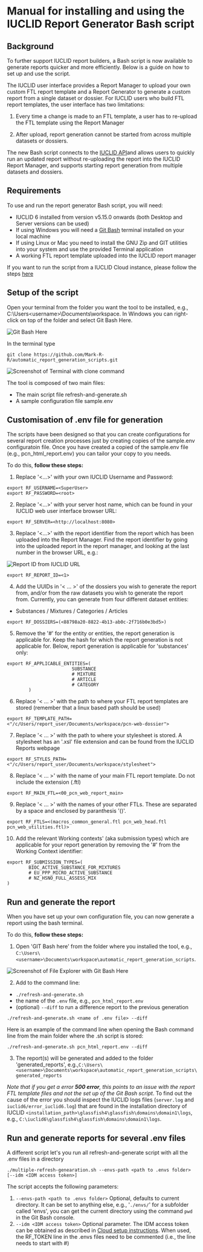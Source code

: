 # Manual for installing and using the IUCLID Report Generator Bash script

## Background
To further support IUCLID report builders, a Bash script is now available to generate reports quicker and more efficiently. Below is a guide on how to set up and use the script.

The IUCLID user interface provides a Report Manager to upload your own custom FTL report template and a Report Generator to generate a custom report from a single dataset or dossier.
For IUCLID users who build FTL report templates, the user interface has two limitations:

1. Every time a change is made to an FTL template, a user has to re-upload the FTL template using the Report Manager

2. After upload, report generation cannot be started from across multiple datasets or dossiers.

The new Bash script connects to the [IUCLID API](https://iuclid6.echa.europa.eu/public-api)and allows users to quickly run an updated report without re-uploading the report into the IUCLID Report Manager, and supports starting report generation
from multiple datasets and dossiers.


## Requirements
To use and run the report generator  Bash script, you will need:

- IUCLID 6 installed from version v5.15.0 onwards (both Desktop and Server versions can be used)
- If using Windows you will need a [Git Bash](https://gitforwindows.org/) terminal installed on your local machine
- If using Linux or Mac you need to install the GNU Zip and GIT utilities into your system and use the provided Terminal application
- A working FTL report template uploaded into the IUCLID report manager

If you want to run the script from a IUCLID Cloud instance, please follow the steps [here](/doc/idm-based-setup.md)
## Setup of the script

Open your terminal from the folder you want the tool to be installed, e.g., C:\Users\<username>\Documents\workspace. In Windows you can right-click on top of the folder and select Git Bash Here.

![Git Bash Here](/doc/img/Git-bash-here.png)

In the terminal type
```
git clone https://github.com/Mark-R-R/automatic_report_generation_scripts.git
```

![Screenshot of Terminal with clone command](/doc/img/git-clone.png)

The tool is composed of two main files:
* The main script file refresh-and-generate.sh
* A sample configuration file sample.env

## Customisation of .env file for generation

The scripts have been designed so that you can create configurations for several report creation processes just by creating copies of the sample.env configuratoin file. Once you have created a copied of the sample.env file (e.g., pcn_html_report.env) you can tailor your copy to you needs.

To do this, **follow these steps:**

1. Replace '<...>' with your own IUCLID Username and Password:

```
export RF_USERNAME=<SuperUser>
export RF_PASSWORD=<root>
```

2. Replace '<...>' with your server host name, which can be found in your IUCLID web user interface browser URL:

```
export RF_SERVER=<http://localhost:8080>
```

3. Replace '<...>' with the report identifier from the report which has been uploaded into the Report Manager. Find the report identifier by going into the uploaded report in the report manager,
and looking at the last number in the browser URL, e.g.:

![Report ID from IUCLID URL](/doc/img/2021-06-18_10-49-05.png)

```
export RF_REPORT_ID=<1>
```

4. Add the UUIDs in '< ... >' of the dossiers you wish to generate the report from, and/or from the raw datasets you wish to generate the report from.
Currently, you can generate from four different dataset entities:

- Substances / Mixtures / Categories / Articles

```
export RF_DOSSIERS=(<88798a20-8822-4b13-ab0c-2f716b0e3bd5>)
```

5. Remove the '#' for the entity or entities, the report generation is applicable for. Keep the hash for which the report generation is not applicable for.
Below, report generation is applicable for 'substances' only:

```
export RF_APPLICABLE_ENTITIES=(
                        SUBSTANCE
                        # MIXTURE
                        # ARTICLE
                        # CATEGORY
        )
```

6. Replace '< ... >' with the path to where your FTL report templates are stored (remember that a linux based path should be used)

```
export RF_TEMPLATE_PATH=<"/c/Users/report_user/Documents/workspace/pcn-web-dossier">
```

7. Replace '< ... >' with the path to where your stylesheet is stored. A stylesheet has an '.xsl' file extension and can be found from the IUCLID Reports webpage

```
export RF_STYLES_PATH=<"/c/Users/report_user/Documents/workspace/stylesheet">
```

8. Replace '< ... >' with the name of your main FTL report template. Do not include the extension (.ftl)

```
export RF_MAIN_FTL=<00_pcn_web_report_main>
```

9. Replace '< ... >' with the names of your other FTLs. These are separated by a space and enclosed by paranthesis '()'.

```
export RF_FTLS=<(macros_common_general.ftl pcn_web_head.ftl pcn_web_utilities.ftl)>
```

10. Add the relevant Working contexts' (aka submission types) which are applicable for your report generation by removing the '#' from the Working Context identifier:

```
export RF_SUBMISSION_TYPES=(
        BIOC_ACTIVE_SUBSTANCE_FOR_MIXTURES
        # EU_PPP_MICRO_ACTIVE_SUBSTANCE
        # NZ_HSNO_FULL_ASSESS_MIX
)
```
## Run and generate the report

When you have set up your own configuration file, you can now generate a report using the bash terminal.

To do this, **follow these steps:**

1. Open 'GIT Bash here' from the folder where you installed the tool, e.g.,  `C:\Users\<username>\Documents\workspace\automatic_report_generation_scripts`.

![Screenshot of File Explorer with Git Bash Here](/doc/img/run-script.png)


2. Add to the command line:
- `./refresh-and-generate.sh`
- the name of the `.env` file, e.g., `pcn_html_report.env`
- (optional) `--diff` to run a difference report to the previous generation

```
./refresh-and-generate.sh <name of .env file> --diff
```

Here is an example of the command line when opening the  Bash command line from the main folder where the .sh script is stored:

```
./refresh-and-generate.sh pcn_html_report.env --diff
```

3. The report(s) will be generated and added to the folder 'generated_reports', e.g.,`C:\Users\<username>\Documents\workspace\automatic_report_generation_scripts\generated_reports`

*Note that if you get a error __500 error__, this points to an issue with the report FTL template files and not the set up of the Git Bash script*. To find out the cause of the error you should inspect the IUCLID logs files (`server.log` and `iuclid6/error_iuclid6.log`) that are found in the installation directory of IUCLID `<installation_path>\glassfish4\glassfish\domains\domain1\logs`, e.g., `C:\iuclid6\glassfish4\glassfish\domains\domain1\logs`.



## Run and generate reports for several .env files

A different script let's you run all refresh-and-generate script with all the .env files in a directory

```
./multiple-refresh-genearation.sh --envs-path <path to .envs folder> [--idm <IDM access token>]
```

The script accepts the following parameters:
1. `--envs-path <path to .envs folder>` Optional, defaults to current directory. It can be set to anything else, e.g., '`./envs/`' for a subfolder called 'envs', you can get the current directory using the command `pwd` in the Git Bash console.
1. `--idm <IDM access token>`  Optional parameter. The IDM access token can be obtained as described in [Cloud setup instructions](/doc/idm-based-setup.md). When used, the RF_TOKEN line in the .envs files need to be commented (i.e., the line needs to start with #)

